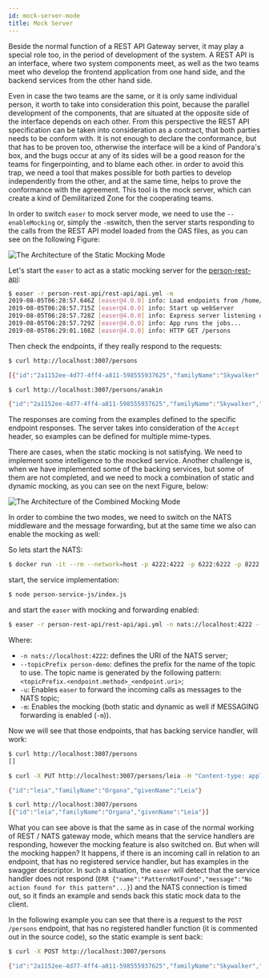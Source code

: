 ```yaml
---
id: mock-server-mode
title: Mock Server
---
```


Beside the normal function of a REST API Gateway server, it may play a special role too, in the period of development of the system. A REST API is an interface, where two system components meet, as well as the two teams meet who develop the frontend application from one hand side, and the backend services from the other hand side.

Even in case the two teams are the same, or it is only same individual person, it worth to take into consideration this point, because the parallel development of the components, that are situated at the opposite side of the interface depends on each other. From this perspective the REST API specification can be taken into consideration as a contract, that both parties needs to be conform with. It is not enough to declare the conformance, but that has to be proven too, otherwise the interface will be a kind of Pandora's box, and the bugs occur at any of its sides will be a good reason for the teams for fingerpointing, and to blame each other. in order to avoid this trap, we need a tool that makes possible for both parties to develop independently from the other, and at the same time, helps to prove the conformance with the agreement. This tool is the mock server, which can create a kind of Demilitarized Zone for the cooperating teams.

In order to switch `easer` to mock server mode, we need to use the `--enableMocking` or, simply the `-m`switch, then the server starts responding to the calls from the REST API model loaded from the OAS files, as you can see on the following Figure:

![The Architecture of the Static Mocking Mode](/easer/img/static-mock-server-architecture.png)

Let's start the `easer` to act as a static mocking server for the [person-rest-api](https://github.com/tombenke/person-rest-api):

```bash
$ easer -r person-rest-api/rest-api/api.yml -m
2019-08-05T06:28:57.646Z [easer@4.0.0] info: Load endpoints from /home/tombenke/topics/easer-tutorial/person-rest-api/rest-api/api.yml
2019-08-05T06:28:57.715Z [easer@4.0.0] info: Start up webServer
2019-08-05T06:28:57.728Z [easer@4.0.0] info: Express server listening on port 3007
2019-08-05T06:28:57.729Z [easer@4.0.0] info: App runs the jobs...
2019-08-05T06:29:01.108Z [easer@4.0.0] info: HTTP GET /persons
```

Then check the endpoints, if they really respond to the requests:

```bash
$ curl http://localhost:3007/persons

[{"id":"2a1152ee-4d77-4ff4-a811-598555937625","familyName":"Skywalker","giveName":"Luke"},{"id":"2adce0f1-397f-4923-bdf2-16334a76c29f","familyName":"Skywalker","givenName":"Anakin"}]

$ curl http://localhost:3007/persons/anakin

{"id":"2a1152ee-4d77-4ff4-a811-598555937625","familyName":"Skywalker","givenName":"Luke"}
```

The responses are coming from the examples defined to the specific endpoint responses. The server takes into consideration of the `Accept` header, so examples can be defined for multiple mime-types.

There are cases, when the static mocking is not satisfying. We need to implement some intelligence to the mocked service. Another challenge is, when we have implemented some of the backing services, but some of them are not completed, and we need to mock a combination of static and dynamic mocking, as you can see on the next Figure, below:

![The Architecture of the Combined Mocking Mode](/easer/img/combined-mock-server-architecture.png)

In order to combine the two modes, we need to switch on the NATS middleware and the message forwarding, but at the same time we also can enable the mocking as well:

So lets start the NATS:

```bash
$ docker run -it --rm --network=host -p 4222:4222 -p 6222:6222 -p 8222:8222 --name nats-main nats 
```

start, the service implementation:

```bash
$ node person-service-js/index.js 
```

and start the `easer` with mocking and forwarding enabled:

```bash
$ easer -r person-rest-api/rest-api/api.yml -n nats://localhost:4222 --topicPrefix person-demo -u -m
```

Where:
- `-n nats://localhost:4222`: defines the URI of the NATS server;
- `--topicPrefix person-demo`: defines the prefix for the name of the topic to use. The topic name is generated by the following pattern: `<topicPrefix.<endpoint.method>_<endpoint.uri>`;
- `-u`: Enables `easer` to forward the incoming calls as messages to the NATS topic;
- `-m`: Enables the mocking (both static and dynamic as well if MESSAGING forwarding is enabled (`-m`)).

Now we will see that those endpoints, that has backing service handler, will work:

```bash
$ curl http://localhost:3007/persons 
[]

$ curl -X PUT http://localhost:3007/persons/leia -H "Content-type: application/json" -d '{"id":"leia","familyName":"Organa","givenName":"Leia"}'

{"id":"leia","familyName":"Organa","givenName":"Leia"}

$ curl http://localhost:3007/persons
[{"id":"leia","familyName":"Organa","givenName":"Leia"}]
```

What you can see above is that the same as in case of the normal working of REST / NATS gateway mode, which means that the service handlers are responding, however the mocking feature is also switched on. But when will the mocking happen? It happens, if there is an incoming call in relation to an endpoint, that has no registered service handler, but has examples in the swagger descriptor. In such a situation, the `easer` will detect that the service handler does not respond (`ERR {"name":"PatternNotFound","message":"No action found for this pattern"...}`) and the NATS connection is timed out, so it finds an example and sends back this static mock data to the client.

In the following example you can see that there is a request to the `POST /persons` endpoint, that has no registered handler function (it is commented out in the source code), so the static example is sent back:

```bash
$ curl -X POST http://localhost:3007/persons

{"id":"2a1152ee-4d77-4ff4-a811-598555937625","familyName":"Skywalker","givenName":"Luke"}
```

